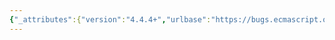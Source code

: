 ```yaml
---
{"_attributes":{"version":"4.4.4+","urlbase":"https://bugs.ecmascript.org/","maintainer":"dherman@mozilla.com"},"bug":{"bug_id":2565,"creation_ts":"2014-02-25 10:34:00 -0800","short_desc":"26.3.3.18.4 Loader.prototype.translate ( load ) API","delta_ts":"2015-03-16 14:42:33 -0700","product":"Draft for 6th Edition","component":"deferred features","version":"Rev 22: January 20, 2014 Draft","rep_platform":"All","op_sys":"All","bug_status":"RESOLVED","resolution":"WONTFIX","priority":"Normal","bug_severity":"enhancement","everconfirmed":true,"reporter":{"uid":"johnjbarton","name":"johnjbarton"},"assigned_to":{"uid":"allen","name":"Allen Wirfs-Brock"},"cc":["dherman","jorendorff","samth"],"long_desc":[{"commentid":7401,"comment_count":0,"who":{"uid":"johnjbarton","name":"johnjbarton"},"bug_when":"2014-02-25 10:34:48 -0800","thetext":"The end of the subj section is confused:\n\n\"The translate hook returns either an eventual String value ECMAScript that will be parsed as a ModuleBody.\"\n\nPreviously the api returned a ModuleBody, but I think neither answer is great.\n\nThe proposed API makes performant transcoding more difficult than necessary.  Source to source is fine as a lowest common denominator, but in a compiler environment, the AST or other representation may be better. As far as I can see, the Loader has no use for the source: it will only pass it back to the compiler for processing.\n\nAlso note that the next step in the processing will extract import specifiers, requiring the source to be parsed.\n\nBased on our implementation in traceur, I suggest a small change to the API here. \n\nRather than translate(load) -> source, use translate(load) -> load.  The Loader would set load.source (from fetch as now) on input and that's it.  The Loader never needs to examine the .source.\n\nIn the bigger picture what I am suggesting is to complete the almost-great interface between the Loader and loader-hooks, allowing the Loader to be purely a dependency analysis engine entirely ignorant of all things compiler.\n\nThe load object becomes a vessel for the loader-hooks, with properties given by the Loader at each stage of the pipeline, and metadata on the load object set by the loader-hooks. (We call ours load.metadata).\n\nWhenever the Loader needs a compiler-like result, it uses loader-hooks. This is almost true in the current design. A few more hooks may be needed. In particular we added getModuleSpecifiers(load) -> [names], so the parsing for dependencies is delegated to the hooks. \n\nReturning to the subject of this bug: with translate(load) -> load, our loader hooks can call out to other-language translations and store the result AST or it can just parse the incoming ES6 and store the result AST. We don't need to create source code. When the subsequent cal to getModuleSpecifiers() arrives, we  can answer from the AST."},{"commentid":13775,"comment_count":1,"who":{"uid":"allen","name":"Allen Wirfs-Brock"},"bug_when":"2015-03-16 14:42:33 -0700","thetext":"concerns old module spec."}]}}
---
```

